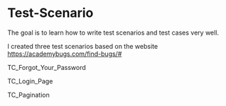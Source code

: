 # Test-Scenario

The goal is to learn how to write test scenarios and test cases very well.


I created three test scenarios based on the website https://academybugs.com/find-bugs/#


TC_Forgot_Your_Password

TC_Login_Page

TC_Pagination
